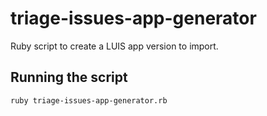 # triage-issues-app-generator

Ruby script to create a LUIS app version to import.

## Running the script

```
ruby triage-issues-app-generator.rb
```

